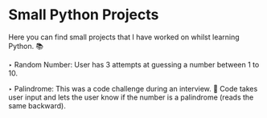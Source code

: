 # Small Python Projects

Here you can find small projects that I have worked on whilst learning Python. 📚

‣ Random Number:
User has 3 attempts at guessing a number between 1 to 10.

‣ Palindrome:
This was a code challenge during an interview. 🤪
Code takes user input and lets the user know if the number is a palindrome (reads the same backward).
